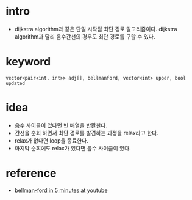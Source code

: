 # intro

- dijkstra algorithm과 같은 단일 시작점 최단 경로
  알고리즘이다. dijkstra algorithm과 달리 음수간선의 경우도 최단 경로를
  구할 수 있다.

# keyword

```
vector<pair<int, int>> adj[], bellmanford, vector<int> upper, bool updated
```

# idea

- 음수 사이클이 있다면 빈 배열을 반환한다.
- 간선을 순회 하면서 최단 경로를 발견하는 과정을 relax라고 한다.
- relax가 없다면 loop을 종료한다.
- 마지막 순회에도 relax가 있다면 음수 사이클이 있다.

# reference

- [bellman-ford in 5 minutes at youtube](https://www.youtube.com/watch?v=obWXjtg0L64)
